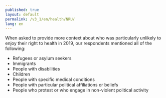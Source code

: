 ```yaml
---
published: true
layout: default
permalink: /v3_1/en/health/NRU/
lang: en
---
```

When asked to provide more context about who was particularly unlikely to enjoy their right to health in 2019, our respondents mentioned all of the following:

-	Refugees or asylum seekers
-	Immigrants
-	People with disabilities
-	Children
-	People with specific medical conditions
-	People with particular political affiliations or beliefs
-	People who protest or who engage in non-violent political activity
